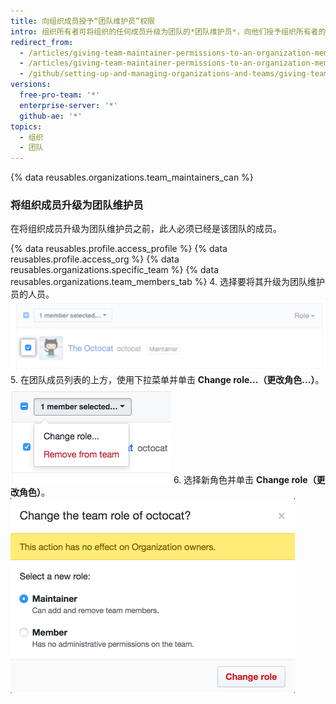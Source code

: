 ```yaml
---
title: 向组织成员授予“团队维护员”权限
intro: 组织所有者可将组织的任何成员升级为团队的*团队维护员*，向他们授予组织所有者的部分权限。
redirect_from:
  - /articles/giving-team-maintainer-permissions-to-an-organization-member-early-access-program/
  - /articles/giving-team-maintainer-permissions-to-an-organization-member
  - /github/setting-up-and-managing-organizations-and-teams/giving-team-maintainer-permissions-to-an-organization-member
versions:
  free-pro-team: '*'
  enterprise-server: '*'
  github-ae: '*'
topics:
  - 组织
  - 团队
---
```

{% data reusables.organizations.team_maintainers_can %}

### 将组织成员升级为团队维护员

在将组织成员升级为团队维护员之前，此人必须已经是该团队的成员。

{% data reusables.profile.access_profile %}
{% data reusables.profile.access_org %}
{% data reusables.organizations.specific_team %}
{% data reusables.organizations.team_members_tab %}
4. 选择要将其升级为团队维护员的人员。 ![组织成员旁的复选框](/assets/images/help/teams/team-member-check-box.png)
5. 在团队成员列表的上方，使用下拉菜单并单击 **Change role...（更改角色...）**。 ![包含更改角色选项的下拉菜单](/assets/images/help/teams/bulk-edit-drop-down.png)
6. 选择新角色并单击 **Change role（更改角色）**。 ![维护员或成员角色的单选按钮](/assets/images/help/teams/team-role-modal.png)
